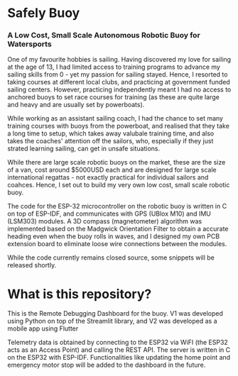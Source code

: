# Safely Buoy 
### A Low Cost, Small Scale Autonomous Robotic Buoy for Watersports

One of my favourite hobbies is sailing. Having discovered my love for sailing at the age of 13, I had limited access to training programs to advance my sailing skills from 0 - yet my passion for sailing stayed. Hence, I resorted to taking courses at different local clubs, and practicing at government funded sailing centers. However, practicing independently meant I had no access to anchored buoys to set race courses for training (as these are quite large and heavy and are usually set by powerboats).

While working as an assistant sailing coach, I had the chance to set many training courses with buoys from the powerboat, and realised that they take a long time to setup, which takes away valubale training time, and also takes the coaches' attention off the sailors, who, especially if they just strated learning sailing, can get in unsafe situations. 

While there are large scale robotic buoys on the market, these are the size of a van, cost around $5000USD each and are designed for large scale international regattas - not exactly practical for individual sailors and coahces. Hence, I set out to build my very own low cost, small scale robotic buoy.

The code for the ESP-32 microcontroller on the robotic buoy is written in C on top of ESP-IDF, and communicates with GPS (UBlox M10) and IMU (LSM303) modules. A 3D compass (magnetometer) algorithm was implemented based on the Madgwick Orientation Filter to obtain a accurate heading even when the buoy rolls in waves, and I designed my own PCB extension board to eliminate loose wire connections between the modules.

While the code currently remains closed source, some snippets will be released shortly. 

# What is this repository?
This is the Remote Debugging Dashboard for the buoy. V1 was developed using Python on top of the Streamlit library, and V2 was developed as a mobile app using Flutter

Telemetry data is obtained by connecting to the ESP32 via WiFI (the ESP32 acts as an Access Point) and calling the REST API. The server is written in C on the ESP32 with ESP-IDF. Functionalities like updating the home point and emergency motor stop will be added to the dashboard in the future.
